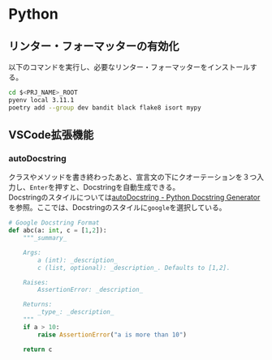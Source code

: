 # Python

## リンター・フォーマッターの有効化

以下のコマンドを実行し、必要なリンター・フォーマッターをインストールする。

```bash
cd $<PRJ_NAME>_ROOT
pyenv local 3.11.1
poetry add --group dev bandit black flake8 isort mypy
```

## VSCode拡張機能

### autoDocstring

クラスやメソッドを書き終わったあと、宣言文の下にクオーテーションを３つ入力し、`Enter`を押すと、Docstringを自動生成できる。
<br/>
Docstringのスタイルについては[autoDocstring - Python Docstring Generator](https://marketplace.visualstudio.com/items?itemName=njpwerner.autodocstring#:~:text=and%20parameter%20types-,Docstring%20Formats,-To%20turn%20off)を参照。ここでは、Docstringのスタイルに`google`を選択している。

```python
# Google Docstring Format
def abc(a: int, c = [1,2]):
    """_summary_

    Args:
        a (int): _description_
        c (list, optional): _description_. Defaults to [1,2].

    Raises:
        AssertionError: _description_

    Returns:
        _type_: _description_
    """
    if a > 10:
        raise AssertionError("a is more than 10")

    return c
```

